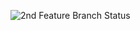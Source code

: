 ![2nd Feature Branch Status](https://github.com/Hariharan1403/My_Project/actions/workflows/.github/workflows/validate-salesforce.yml/badge.svg?branch=2ndFeatureBranch)
